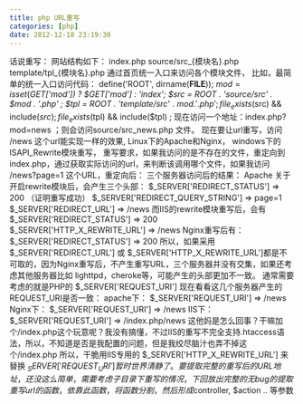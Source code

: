 ```yaml
---
title: php URL重写
categories: [php]
date: 2012-12-18 23:19:30
---
```


话说重写：
网站结构如下：
index.php
source/src_{模块名}.php
template/tpl_{模块名}.php
通过首页统一入口来访问各个模块文件，
比如，最简单的统一入口访问代码：
define('ROOT', dirname(__FILE__));
$mod = isset($_GET['mod']) ? $_GET['mod'] : 'index';
$src = ROOT . 'source/src_' . $mod . '.php' ;
$tpl = ROOT . 'template/src_' . $mod . '.php' ;
file_exists($src) &amp;&amp; include($src) ;
file_exists($tpl) &amp;&amp; include($tpl) ;
现在访问一个地址：index.php?mod=news ；则会访问source/src_news.php 文件。
现在要让url重写，访问 /news 这个url能实现一样的效果,
Linux下的Apache和Nginx，
windows下的ISAPI_Rewrite模块重写，
重写要求，如果我访问的是不存在的文件，重定向到index.php，通过获取实际访问的url，来判断该调用哪个文件，如果我访问 /news?page=1 这个URL，重定向后：
三个服务器访问后的结果：
Apache 关于开启rewrite模块后，会产生三个头部：
$_SERVER['REDIRECT_STATUS'] =&gt; 200 （证明重写成功）
$_SERVER['REDIRECT_QUERY_STRING'] =&gt; page=1
$_SERVER['REDIRECT_URL'] =&gt; /news
而IIS的rewrite模块重写后，会有
$_SERVER['REDIRECT_STATUS'] =&gt; 200
$_SERVER['HTTP_X_REWRITE_URL'] =&gt; /news
Nginx重写后有：
$_SERVER['REDIRECT_STATUS'] =&gt; 200
所以，如果采用 $_SERVER['REDIRECT_URL'] 或 $_SERVER['HTTP_X_REWRITE_URL']都是不可取的，因为Nginx重写后，不产生重写URL，三个服务器并没有交集，如果还考虑其他服务器比如 lighttpd，cheroke等，可能产生的头部更加不一致。
通常需要考虑的就是PHP的 $_SERVER['REQUEST_URI']
现在看看这几个服务器产生的 REQUEST_URI是否一致：
apache下：
$_SERVER['REQUEST_URI'] =&gt; /news
Nginx下：
$_SERVER['REQUEST_URI'] =&gt; /news
IIS下：
$_SERVER['REQUEST_URI'] =&gt; /index.php/news
这他妈是怎么回事？干嘛加个/index.php这个玩意呢？我没有搞懂，不过IIS的重写不完全支持.htaccess语法，所以，不知道是否是我配置的问题，但是我绞尽脑汁也弄不掉这个/index.php
所以，干脆用IIS专用的 $_SERVER['HTTP_X_REWRITE_URL'] 来替换 $_SERVER['REQUEST_URI']
暂时世界清静了。
要提取完整的重写后的URL地址，还没这么简单，需要考虑子目录下重写的情况，下回放出完整的无bug的提取重写url的函数，依靠此函数，将函数分割，然后形成$controller, $action .. 等参数
